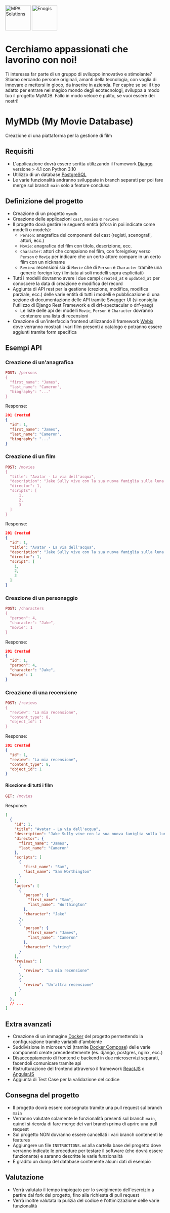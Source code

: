 [<img src="https://mpasolutions.it/img/logo.png" alt="MPA Solutions" height="80"/>](https://mpasolutions.it)
[<img src="https://www.enogis.it/wp-content/uploads/2020/09/enogis_flat_logo.png" alt="Enogis" height="80"/>](https://enogis.it)

# Cerchiamo appassionati che lavorino con noi!

Ti interessa far parte di un gruppo di sviluppo innovativo e stimolante? Stiamo cercando persone originali, amanti della tecnologia, con voglia di innovare e mettersi in gioco, da inserire in azienda. 
Per capire se sei il tipo adatto per entrare nel magico mondo degli ecotecnologi, sviluppa a modo tuo il progetto MyMDB. Fallo in modo veloce e pulito, se vuoi essere dei nostri!

# MyMDb (My Movie Database)
Creazione di una piattaforma per la gestione di film

## Requisiti

- L'applicazione dovrà essere scritta utilizzando il framework [Django](https://docs.djangoproject.com) versione > 4.1 con Python 3.10
- Utilizzo di un database [PostgreSQL](http://postgresql.org)
- Le varie funzionalità andranno sviluppate in branch separati per poi fare merge sul branch `main` solo a feature conclusa

## Definizione del progetto

- Creazione di un progetto `mymdb`
- Creazione delle applicazioni `cast`, `movies` e `reviews`
- Il progetto dovà gestire le seguenti entità (d'ora in poi indicate come modelli o models):
  - `Person`: anagrafica dei componenti del cast (registi, scenografi, attori, ecc.)
  - `Movie`: anagrafica del film con titolo, descrizione, ecc.
  - `Character`: attori che compaiono nel film, con foreignkey verso `Person` e `Movie` per indicare che un certo attore compare in un certo film con un nickname
  - `Review`: recensioni sia di `Movie` che di `Person` e `Character` tramite una generic foreign key (limitata ai soli modelli sopra esplicitati)
- Tutti i modelli dovranno avere i due campi `created_at` e `updated_at` per conoscere la data di creazione e modifica del record
- Aggiunta di API rest per la gestione (crezione, modifica, modifica parziale, ecc.) delle varie entità di tutti i modelli e pubblicazione di una sezione di documentazione delle API tramite Swagger UI (si consiglia l'utilizzo di Django Rest Framework e di drf-spectacular o drf-yasg)
  - Le liste delle api dei modelli `Movie`, `Person` e `Character` dovranno contenere una lista di recensioni
- Creazione di un'interfaccia frontend utilizzando il framework [Webix](https://webix.com) dove verranno mostrati i vari film presenti a catalogo e potranno essere aggiunti tramite form specifica

## Esempi API

### Creazione di un'anagrafica

```ruby
POST: /persons
{
  "first_name": "James",
  "last_name": "Cameron",
  "biography": "..."
}
```

Response:

```json
201 Created
{
  "id": 1,
  "first_name": "James",
  "last_name": "Cameron",
  "biography": "..."
}
```

### Creazione di un film

```ruby
POST: /movies
{
  "title": "Avatar - La via dell'acqua",
  "description": "Jake Sully vive con la sua nuova famiglia sulla luna extrasolare Pandora. Quando una minaccia ritorna per finire ciò che era stato iniziato in precedenza, lavora con Neytiri e l'esercito della razza Na'vi per proteggere la loro casa.",
  "director": 1,
  "scripts": [
      1,
      2,
      3
  ]
}
```

Response:

```json
201 Created
{
  "id": 1,
  "title": "Avatar - La via dell'acqua",
  "description": "Jake Sully vive con la sua nuova famiglia sulla luna extrasolare Pandora. Quando una minaccia ritorna per finire ciò che era stato iniziato in precedenza, lavora con Neytiri e l'esercito della razza Na'vi per proteggere la loro casa.",
  "director": 1,
  "script": [
    1,
    2,
    3
  ]
}
```

### Creazione di un personaggio

```ruby
POST: /characters
{
  "person": 4,
  "character": "Jake",
  "movie": 1
}
```

Response:

```json
201 Created
{
  "id": 1,
  "person": 4,
  "character": "Jake",
  "movie": 1
}
```

### Creazione di una recensione

```ruby
POST: /reviews
{
  "review": "La mia recensione",
  "content_type": 8,
  "object_id": 1
}
```

Response:

```json
201 Created
{
  "id": 1,
  "review": "La mia recensione",
  "content_type": 8,
  "object_id": 1
}
```

#### Ricezione di tutti i film

```ruby
GET: /movies
```

Response:

```json
[
  {
    "id": 1,
    "title": "Avatar - La via dell'acqua",
    "description": "Jake Sully vive con la sua nuova famiglia sulla luna extrasolare Pandora. Quando una minaccia ritorna per finire ciò che era stato iniziato in precedenza, lavora con Neytiri e l'esercito della razza Na'vi per proteggere la loro casa.",
    "director": {
      "first_name": "James",
      "last_name": "Cameron"
    },
    "scripts": [
      {
        "first_name": "Sam",
        "last_name": "Sam Worthington"
      }
    ],
    "actors": [
      {
        "person": {
          "first_name": "Sam",
          "last_name": "Worthington"
        },
        "character": "Jake"
      },
      {
        "person": {
          "first_name": "James",
          "last_name": "Cameron"
        },
        "character": "string"
      }
    ],
    "reviews": [
      {
        "review": "La mia recensione"
      },
      {
        "review": "Un'altra recensione"
      }
    ]
  },
  // ...
]
```

## Extra avanzati

- Creazione di un immagine [Docker](http://docker.com) del progetto permettendo la configurazione tramite variabili d'ambiente 
- Suddivisione in microservizi (tramite [Docker Compose](https://docs.docker.com/compose/)) delle varie componenti create precedentemente (es. django, postgres, nginx, ecc.)
- Disaccoppiamento di frontend e backend in due microservizi separati, facendoli comunicare tramite api
- Ristrutturazione del frontend attraverso il framework [ReactJS](https://reactjs.org) o [AngularJS](http://angularjs.org)
- Aggiunta di Test Case per la validazione del codice

## Consegna del progetto

- Il progetto dovrà essere consegnato tramite una pull request sul branch `main`
- Verranno valutate solamente le funzionalità presenti sul branch `main`, quindi si ricorda di fare merge dei vari branch prima di aprire una pull request
- Sul progetto NON dovranno essere cancellati i vari branch contenenti le features
- Aggiungere un file `INSTRUCTIONS.md` alla cartella base del progetto dove verranno indicate le procedure per testare il software (che dovrà essere funzionante) e saranno descritte le varie funzionalità
- È gradito un dump del database contenente alcuni dati di esempio

## Valutazione

- Verrà valutato il tempo impiegato per lo svolgimento dell'esercizio a partire dal fork del progetto, fino alla richiesta di pull request
- Verrà inoltre valutata la pulizia del codice e l'ottimizzazione delle varie funzionalità
